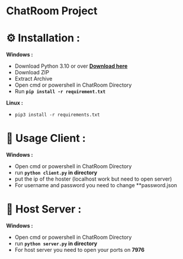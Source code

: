 # ChatRoom Project

# ⚙️ Installation :

**Windows :**

* Download Python 3.10 or over **[Download here](https://www.python.org/downloads/)**
* Download ZIP
* Extract Archive
* Open cmd or powershell in ChatRoom Directory
* Run **`pip install -r requirement.txt`**

 **Linux :**

* `pip3 install -r requirements.txt`

# 🎁 Usage Client :

**Windows :**

* Open cmd or powershell in ChatRoom Directory
* run **`python client.py` in directory**
* put the ip of the hoster (localhost work but need to open server)
* For username and password you need to change **password.json

# 🎁 Host Server :

**Windows :**

* Open cmd or powershell in ChatRoom Directory
* run **`python server.py` in directory**
* For host server you need to open your ports on **7976**
